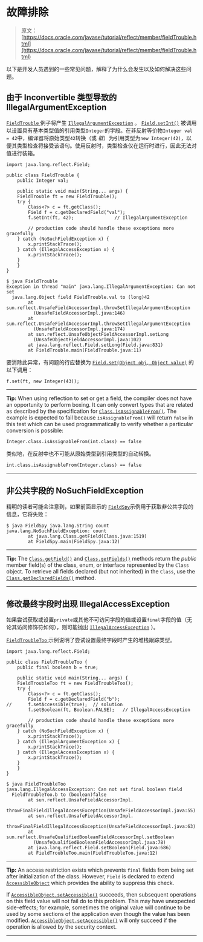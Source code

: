 # 故障排除

> 原文： [https://docs.oracle.com/javase/tutorial/reflect/member/fieldTrouble.html](https://docs.oracle.com/javase/tutorial/reflect/member/fieldTrouble.html)

以下是开发人员遇到的一些常见问题，解释了为什么会发生以及如何解决这些问题。

## 由于 Inconvertible 类型导致的 IllegalArgumentException

[``FieldTrouble`` ](example/FieldTrouble.java)例子将产生 [`IllegalArgumentException`](https://docs.oracle.com/javase/8/docs/api/java/lang/IllegalArgumentException.html) 。 [`Field.setInt()`](https://docs.oracle.com/javase/8/docs/api/java/lang/reflect/Field.html#setInt-java.lang.Object-int-) 被调用以设置具有基本类型值的引用类型`Integer`的字段。在非反射等价物`Integer val = 42`中，编译器将原始类型`42`转换（或 _框_）为引用类型为`new Integer(42)`，以便其类型检查将接受该语句。使用反射时，类型检查仅在运行时进行，因此无法对值进行装箱。

```
import java.lang.reflect.Field;

public class FieldTrouble {
    public Integer val;

    public static void main(String... args) {
	FieldTrouble ft = new FieldTrouble();
	try {
	    Class<?> c = ft.getClass();
	    Field f = c.getDeclaredField("val");
  	    f.setInt(ft, 42);               // IllegalArgumentException

        // production code should handle these exceptions more gracefully
	} catch (NoSuchFieldException x) {
	    x.printStackTrace();
 	} catch (IllegalAccessException x) {
 	    x.printStackTrace();
	}
    }
}

```

```
$ java FieldTrouble
Exception in thread "main" java.lang.IllegalArgumentException: Can not set
  java.lang.Object field FieldTrouble.val to (long)42
        at sun.reflect.UnsafeFieldAccessorImpl.throwSetIllegalArgumentException
          (UnsafeFieldAccessorImpl.java:146)
        at sun.reflect.UnsafeFieldAccessorImpl.throwSetIllegalArgumentException
          (UnsafeFieldAccessorImpl.java:174)
        at sun.reflect.UnsafeObjectFieldAccessorImpl.setLong
          (UnsafeObjectFieldAccessorImpl.java:102)
        at java.lang.reflect.Field.setLong(Field.java:831)
        at FieldTrouble.main(FieldTrouble.java:11)

```

要消除此异常，有问题的行应替换为 [`Field.set(Object obj, Object value)`](https://docs.oracle.com/javase/8/docs/api/java/lang/reflect/Field.html#set-java.lang.Object-java.lang.Object-) 的以下调用：

```
f.set(ft, new Integer(43));

```

* * *

**Tip:** When using reflection to set or get a field, the compiler does not have an opportunity to perform boxing. It can only convert types that are related as described by the specification for [`Class.isAssignableFrom()`](https://docs.oracle.com/javase/8/docs/api/java/lang/Class.html#isAssignableFrom-java.lang.Class-). The example is expected to fail because `isAssignableFrom()` will return `false` in this test which can be used programmatically to verify whether a particular conversion is possible:

```
Integer.class.isAssignableFrom(int.class) == false

```

类似地，在反射中也不可能从原始类型到引用类型的自动转换。

```
int.class.isAssignableFrom(Integer.class) == false

```

* * *

## 非公共字段的 NoSuchFieldException

精明的读者可能会注意到，如果前面显示的 [``FieldSpy``](example/FieldSpy.java)示例用于获取非公共字段的信息，它将失败：

```
$ java FieldSpy java.lang.String count
java.lang.NoSuchFieldException: count
        at java.lang.Class.getField(Class.java:1519)
        at FieldSpy.main(FieldSpy.java:12)

```

* * *

**Tip:** The [`Class.getField()`](https://docs.oracle.com/javase/8/docs/api/java/lang/Class.html#getField-java.lang.String-) and [`Class.getFields()`](https://docs.oracle.com/javase/8/docs/api/java/lang/Class.html#getFields--) methods return the _public_ member field(s) of the class, enum, or interface represented by the `Class` object. To retrieve all fields declared (but not inherited) in the `Class`, use the [`Class.getDeclaredFields()`](https://docs.oracle.com/javase/8/docs/api/java/lang/Class.html#getDeclaredFields--) method.

* * *

## 修改最终字段时出现 IllegalAccessException

如果尝试获取或设置`private`或其他不可访问字段的值或设置`final`字段的值（无论其访问修饰符如何），则可能抛出 [`IllegalAccessException`](https://docs.oracle.com/javase/8/docs/api/java/lang/IllegalAccessException.html) ）。

[``FieldTroubleToo`` ](example/FieldTroubleToo.java)示例说明了尝试设置最终字段时产生的堆栈跟踪类型。

```
import java.lang.reflect.Field;

public class FieldTroubleToo {
    public final boolean b = true;

    public static void main(String... args) {
	FieldTroubleToo ft = new FieldTroubleToo();
	try {
	    Class<?> c = ft.getClass();
	    Field f = c.getDeclaredField("b");
// 	    f.setAccessible(true);  // solution
	    f.setBoolean(ft, Boolean.FALSE);   // IllegalAccessException

        // production code should handle these exceptions more gracefully
	} catch (NoSuchFieldException x) {
	    x.printStackTrace();
	} catch (IllegalArgumentException x) {
	    x.printStackTrace();
	} catch (IllegalAccessException x) {
	    x.printStackTrace();
	}
    }
}

```

```
$ java FieldTroubleToo
java.lang.IllegalAccessException: Can not set final boolean field
  FieldTroubleToo.b to (boolean)false
        at sun.reflect.UnsafeFieldAccessorImpl.
          throwFinalFieldIllegalAccessException(UnsafeFieldAccessorImpl.java:55)
        at sun.reflect.UnsafeFieldAccessorImpl.
          throwFinalFieldIllegalAccessException(UnsafeFieldAccessorImpl.java:63)
        at sun.reflect.UnsafeQualifiedBooleanFieldAccessorImpl.setBoolean
          (UnsafeQualifiedBooleanFieldAccessorImpl.java:78)
        at java.lang.reflect.Field.setBoolean(Field.java:686)
        at FieldTroubleToo.main(FieldTroubleToo.java:12)

```

* * *

**Tip:** An access restriction exists which prevents `final` fields from being set after initialization of the class. However, `Field` is declared to extend [`AccessibleObject`](https://docs.oracle.com/javase/8/docs/api/java/lang/reflect/AccessibleObject.html) which provides the ability to suppress this check.

If [`AccessibleObject.setAccessible()`](https://docs.oracle.com/javase/8/docs/api/java/lang/reflect/AccessibleObject.html#setAccessible-boolean-) succeeds, then subsequent operations on this field value will not fail do to this problem. This may have unexpected side-effects; for example, sometimes the original value will continue to be used by some sections of the application even though the value has been modified. [`AccessibleObject.setAccessible()`](https://docs.oracle.com/javase/8/docs/api/java/lang/reflect/AccessibleObject.html#setAccessible-boolean-) will only succeed if the operation is allowed by the security context.

* * *